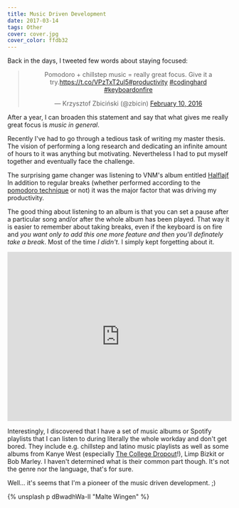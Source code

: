```yaml
---
title: Music Driven Development
date: 2017-03-14
tags: Other
cover: cover.jpg
cover_color: ffdb32
---
```


Back in the days, I tweeted few words about staying focused:

<center>
<blockquote class="twitter-tweet" data-cards="hidden" data-lang="en"><p lang="en" dir="ltr">Pomodoro + chillstep music = really great focus. Give it a try.<a href="https://t.co/VPzTxT2ul5">https://t.co/VPzTxT2ul5</a><a href="https://twitter.com/hashtag/productivity?src=hash">#productivity</a> <a href="https://twitter.com/hashtag/codinghard?src=hash">#codinghard</a> <a href="https://twitter.com/hashtag/keyboardonfire?src=hash">#keyboardonfire</a></p>&mdash; Krzysztof Zbiciński (@zbicin) <a href="https://twitter.com/zbicin/status/697542362512363522">February 10, 2016</a></blockquote>
<script async src="//platform.twitter.com/widgets.js" charset="utf-8"></script>
</center>

After a year, I can broaden this statement and say that what gives me really great focus is *music in general*.

Recently I've had to go through a tedious task of writing my master thesis. The vision of performing a long research and dedicating an infinite amount of hours to it was anything but motivating. Nevertheless I had to put myself together and eventually face the challenge.

The surprising game changer was listening to VNM's album entitled [Halflajf](https://open.spotify.com/album/5oAuwOiJkJDMKFLSraNkAX) In addition to regular breaks (whether performed according to the [pomodoro technique](https://en.wikipedia.org/wiki/Pomodoro_Technique) or not) it was the major factor that was driving my productivity.

The good thing about listening to an album is that you can set a pause after a particular song and/or after the whole album has been played. That way it is easier to remember about taking breaks, even if the keyboard is on fire and _you want only to add this one more feature and then you'll definately take a break_. Most of the time *I didn't*. I simply kept forgetting about it.

<iframe src="https://embed.spotify.com/?uri=spotify%3Aalbum%3A5oAuwOiJkJDMKFLSraNkAX" width="100%" height="380" frameborder="0" allowtransparency="true"></iframe>

Interestingly, I discovered that I have a set of music albums or Spotify playlists that I can listen to during literally the whole workday and don't get bored. They include e.g. chillstep and latino music playlists as well as some albums from Kanye West (especially [The College Dropout](https://open.spotify.com/album/1NRRN5RWwfuLmQdjshz0L7)!), Limp Bizkit or Bob Marley. I haven't determined what is their common part though. It's not the genre nor the language, that's for sure.

Well... it's seems that I'm a pioneer of the music driven development. ;)

{% unsplash p dBwadhWa-lI "Malte Wingen" %}